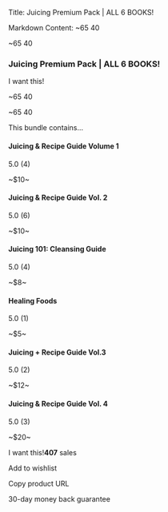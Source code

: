 Title: Juicing Premium Pack | ALL 6 BOOKS!

Markdown Content:
~$65~$40

~$65~$40

### Juicing Premium Pack | ALL 6 BOOKS!

I want this!

~$65~$40

~$65~$40

This bundle contains...

#### Juicing & Recipe Guide Volume 1

5.0 (4)

~$10~

#### Juicing & Recipe Guide Vol. 2

5.0 (6)

~$10~

#### Juicing 101: Cleansing Guide

5.0 (4)

~$8~

#### Healing Foods

5.0 (1)

~$5~

#### Juicing + Recipe Guide Vol.3

5.0 (2)

~$12~

#### Juicing & Recipe Guide Vol. 4

5.0 (3)

~$20~

I want this!**407** sales

Add to wishlist

Copy product URL

30-day money back guarantee
